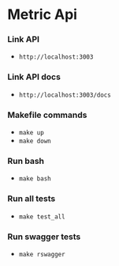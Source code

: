 # Metric Api

### Link API
* `http://localhost:3003`

### Link API docs
* `http://localhost:3003/docs`

### Makefile commands
* `make up`
* `make down`

### Run bash
* `make bash`

### Run all tests
* `make test_all`

### Run swagger tests
* `make rswagger`

